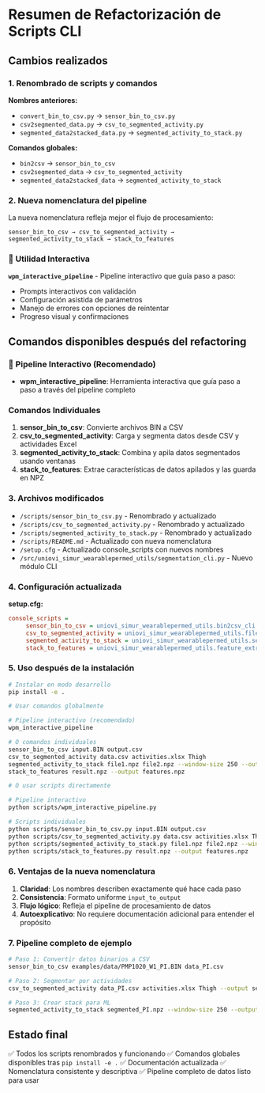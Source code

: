 # Resumen de Refactorización de Scripts CLI

## Cambios realizados

### 1. Renombrado de scripts y comandos

**Nombres anteriores:**
- `convert_bin_to_csv.py` → `sensor_bin_to_csv.py`
- `csv2segmented_data.py` → `csv_to_segmented_activity.py`
- `segmented_data2stacked_data.py` → `segmented_activity_to_stack.py`

**Comandos globales:**
- `bin2csv` → `sensor_bin_to_csv`
- `csv2segmented_data` → `csv_to_segmented_activity`
- `segmented_data2stacked_data` → `segmented_activity_to_stack`

### 2. Nueva nomenclatura del pipeline

La nueva nomenclatura refleja mejor el flujo de procesamiento:

```
sensor_bin_to_csv → csv_to_segmented_activity → segmented_activity_to_stack → stack_to_features
```

### 🚀 Utilidad Interactiva

**`wpm_interactive_pipeline`** - Pipeline interactivo que guía paso a paso:
- Prompts interactivos con validación
- Configuración asistida de parámetros  
- Manejo de errores con opciones de reintentar
- Progreso visual y confirmaciones

## Comandos disponibles después del refactoring

### 🚀 Pipeline Interactivo (Recomendado)
- **wpm_interactive_pipeline**: Herramienta interactiva que guía paso a paso a través del pipeline completo

### Comandos Individuales
1. **sensor_bin_to_csv**: Convierte archivos BIN a CSV
2. **csv_to_segmented_activity**: Carga y segmenta datos desde CSV y actividades Excel
3. **segmented_activity_to_stack**: Combina y apila datos segmentados usando ventanas
4. **stack_to_features**: Extrae características de datos apilados y las guarda en NPZ

### 3. Archivos modificados

- `/scripts/sensor_bin_to_csv.py` - Renombrado y actualizado
- `/scripts/csv_to_segmented_activity.py` - Renombrado y actualizado
- `/scripts/segmented_activity_to_stack.py` - Renombrado y actualizado
- `/scripts/README.md` - Actualizado con nueva nomenclatura
- `/setup.cfg` - Actualizado console_scripts con nuevos nombres
- `/src/uniovi_simur_wearablepermed_utils/segmentation_cli.py` - Nuevo módulo CLI

### 4. Configuración actualizada

**setup.cfg:**
```ini
console_scripts =
     sensor_bin_to_csv = uniovi_simur_wearablepermed_utils.bin2csv_cli:main
     csv_to_segmented_activity = uniovi_simur_wearablepermed_utils.file_management_cli:main
     segmented_activity_to_stack = uniovi_simur_wearablepermed_utils.segmentation_cli:main
     stack_to_features = uniovi_simur_wearablepermed_utils.feature_extraction_cli:main
```

### 5. Uso después de la instalación

```bash
# Instalar en modo desarrollo
pip install -e .

# Usar comandos globalmente

# Pipeline interactivo (recomendado)
wpm_interactive_pipeline

# O comandos individuales
sensor_bin_to_csv input.BIN output.csv
csv_to_segmented_activity data.csv activities.xlsx Thigh
segmented_activity_to_stack file1.npz file2.npz --window-size 250 --output result.npz
stack_to_features result.npz --output features.npz

# O usar scripts directamente

# Pipeline interactivo
python scripts/wpm_interactive_pipeline.py

# Scripts individuales
python scripts/sensor_bin_to_csv.py input.BIN output.csv
python scripts/csv_to_segmented_activity.py data.csv activities.xlsx Thigh
python scripts/segmented_activity_to_stack.py file1.npz file2.npz --window-size 250
python scripts/stack_to_features.py result.npz --output features.npz
```

### 6. Ventajas de la nueva nomenclatura

1. **Claridad**: Los nombres describen exactamente qué hace cada paso
2. **Consistencia**: Formato uniforme `input_to_output`
3. **Flujo lógico**: Refleja el pipeline de procesamiento de datos
4. **Autoexplicativo**: No requiere documentación adicional para entender el propósito

### 7. Pipeline completo de ejemplo

```bash
# Paso 1: Convertir datos binarios a CSV
sensor_bin_to_csv examples/data/PMP1020_W1_PI.BIN data_PI.csv

# Paso 2: Segmentar por actividades
csv_to_segmented_activity data_PI.csv activities.xlsx Thigh --output segmented_PI

# Paso 3: Crear stack para ML
segmented_activity_to_stack segmented_PI.npz --window-size 250 --output final_data.npz
```

## Estado final

✅ Todos los scripts renombrados y funcionando
✅ Comandos globales disponibles tras `pip install -e .`
✅ Documentación actualizada
✅ Nomenclatura consistente y descriptiva
✅ Pipeline completo de datos listo para usar
